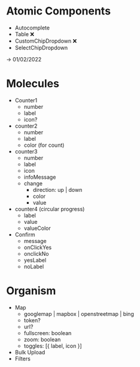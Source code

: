 # Atomic Components
- Autocomplete
- Table ❌
- CustomChipDropdown ❌
- SelectChipDropdown

-> 01/02/2022

# Molecules
- Counter1
  - number
  - label
  - icon?
- counter2
  - number
  - label
  - color (for count)
- counter3
  - number
  - label
  - icon
  - infoMessage
  - change
    - direction: up | down
    - color
    - value
- counter4 (circular progress)
  - label
  - value
  - valueColor
- Confirm
  - message
  - onClickYes
  - onclickNo
  - yesLabel
  - noLabel

# Organism
- Map
  - googlemap | mapbox | openstreetmap | bing
  - token?
  - url?
  - fullscreen: boolean
  - zoom: boolean
  - toggles: [{ label, icon }]
- Bulk Upload
- Filters